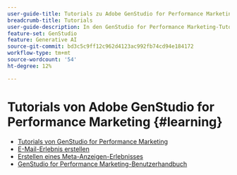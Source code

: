 ```yaml
---
user-guide-title: Tutorials zu Adobe GenStudio for Performance Marketing
breadcrumb-title: Tutorials
user-guide-description: In den GenStudio for Performance Marketing-Tutorials erfahren Sie, wie Sie einen End-to-End-Prozess abschließen, z. B. das Erstellen eines E-Mail-Erlebnisses.
feature-set: GenStudio
feature: Generative AI
source-git-commit: bd3c5c9ff12c962d4123ac992fb74cd94e184172
workflow-type: tm+mt
source-wordcount: '54'
ht-degree: 12%

---
```



# Tutorials von Adobe GenStudio for Performance Marketing {#learning}

+ [Tutorials von GenStudio for Performance Marketing](tutorials.md)
+ [E-Mail-Erlebnis erstellen](create-email-experience.md)
+ [Erstellen eines Meta-Anzeigen-Erlebnisses](create-meta-ad.md)
+ [GenStudio for Performance Marketing-Benutzerhandbuch](https://experienceleague.adobe.com/docs/genstudio/user-guide/home.html?lang=de)
